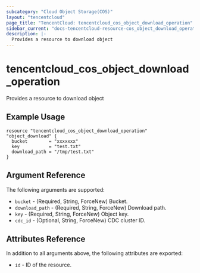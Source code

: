 ```yaml
---
subcategory: "Cloud Object Storage(COS)"
layout: "tencentcloud"
page_title: "TencentCloud: tencentcloud_cos_object_download_operation"
sidebar_current: "docs-tencentcloud-resource-cos_object_download_operation"
description: |-
  Provides a resource to download object
---
```


# tencentcloud_cos_object_download_operation

Provides a resource to download object

## Example Usage

```hcl
resource "tencentcloud_cos_object_download_operation" "object_download" {
  bucket        = "xxxxxxx"
  key           = "test.txt"
  download_path = "/tmp/test.txt"
}
```

## Argument Reference

The following arguments are supported:

* `bucket` - (Required, String, ForceNew) Bucket.
* `download_path` - (Required, String, ForceNew) Download path.
* `key` - (Required, String, ForceNew) Object key.
* `cdc_id` - (Optional, String, ForceNew) CDC cluster ID.

## Attributes Reference

In addition to all arguments above, the following attributes are exported:

* `id` - ID of the resource.



